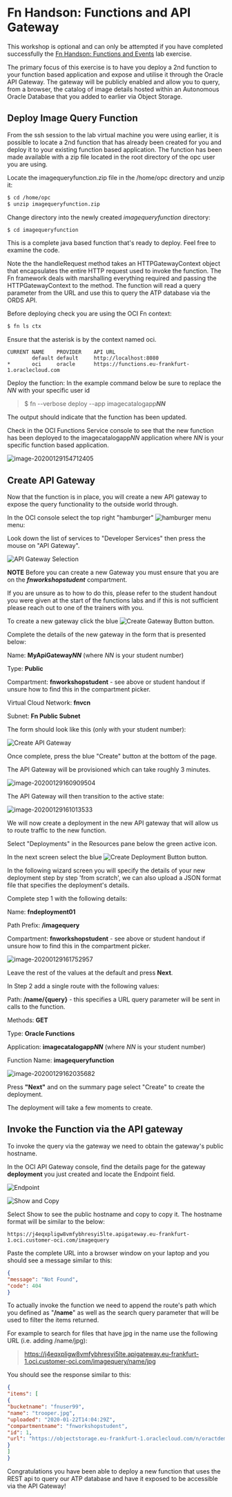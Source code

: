 # Fn Handson: Functions and API Gateway

This workshop is optional and can only be attempted if you have completed successfully the [Fn Handson: Functions and Events](FnHandson.md) lab exercise.

The primary focus of this exercise is to have you deploy a 2nd function to your function based application and expose and utilise it through the Oracle API Gateway.
The gateway will be publicly enabled and allow you to query, from a browser, the catalog of image details hosted within an Autonomous Oracle Database that you added to earlier via Object Storage.

## Deploy Image Query Function

From the ssh session to the lab virtual machine you were using earlier, it is possible to locate a 2nd function that has already been created for you and deploy it to your existing function based application.
The function has been made available with a zip file located in the root directory of the opc user you are using.

Locate the imagequeryfunction.zip file in the /home/opc directory and unzip it:

```bash
$ cd /home/opc
$ unzip imagequeryfunction.zip
```

Change directory into the newly created *imagequeryfunction* directory:

```bash
$ cd imagequeryfunction
```

This is a complete java based function that's ready to deploy. Feel free to examine the code. 

Note the the handleRequest method takes an HTTPGatewayContext object that encapsulates the entire HTTP request used to invoke the function. The Fn framework deals with marshalling everything required and passing the HTTPGatewayContext to the method. The function will read a query parameter from the URL and use this to query the ATP database via the ORDS API. 

Before deploying check you are using the OCI Fn context:

```bash
$ fn ls ctx
```

Ensure that the asterisk is by the context named oci. 

```
CURRENT	NAME	PROVIDER	API URL							        
	    default	default		http://localhost:8080
*	    oci	    oracle		https://functions.eu-frankfurt-1.oraclecloud.com
```

Deploy the function:
In the example command below be sure to replace the *NN* with your specific user id


> $ fn --verbose deploy --app imagecatalogapp***NN***


The output should indicate that the function has been updated. 

Check in the OCI Functions Service console to see that the new function has been deployed to the imagecatalogapp*NN* application where *NN* is your specific function based application. 

![image-20200129154712405](image-20200129154712405.png)

## Create API Gateway

Now that the function is in place, you will create a new API gateway to expose the query functionality to the outside world through. 

In the OCI console select the top right "hamburger" ![hamburger menu](image2019-8-28_11-40-56.png) menu:

Look down the list of services to "Developer Services" then press the mouse on "API Gateway". 

![API Gateway Selection](apigateway_select.png)

**NOTE**
Before you can create a new Gateway you must ensure that you are on the ***fnworkshopstudent*** compartment.

If you are unsure as to how to do this, please refer to the student handout you were given at the start of the functions labs and if this is not sufficient please reach out to one of the trainers with you.

To create a new gateway click the blue ![Create Gateway Button](create_gateway_button.png) button. 

Complete the details of the new gateway in the form that is presented below:

Name: **MyApiGateway*NN*** (where *NN* is your student number)

Type: **Public**

Compartment: **fnworkshopstudent** - see above or student handout if unsure how to find this in the compartment picker.

Virtual Cloud Network: **fnvcn**

Subnet: **Fn Public Subnet**

The form should look like this (only with your student number):

![Create API Gateway](create_gateway.png)

Once complete, press the blue "Create" button at the bottom of the page. 

The API Gateway will be provisioned which can take roughly 3 minutes. 

![image-20200129160909504](image-20200129160909504.png)

The API Gateway will then transition to the active state:

![image-20200129161013533](image-20200129161013533.png)

We will now create a deployment in the new API gateway that will allow us to route traffic to the new function.

Select "Deployments" in the Resources pane below the green active icon. 

In the next screen select the blue ![Create Deployment Button](create_deployment_button.png) button. 

In the following wizard screen you will specify the details of your new deployment step by step 'from scratch', we can also upload a JSON format file that specifies the deployment's details. 

Complete step 1 with the following details: 

Name: **fndeployment01**

Path Prefix: **/imagequery**

Compartment: **fnworkshopstudent** - see above or student handout if unsure how to find this in the compartment picker.

![image-20200129161752957](image-20200129161752957.png)

Leave the rest of the values at the default and press **Next**. 

In Step 2 add a single route with the following values:

Path: **/name/{query}** - this specifies a URL query parameter will be sent in calls to the function. 

Methods: **GET**

Type: **Oracle Functions**

Application: **imagecatalogapp*NN*** (where *NN* is your student number)

Function Name: **imagequeryfunction**

![image-20200129162035682](image-20200129162035682.png)

Press **"Next"** and on the summary page select "Create" to create the deployment. 

The deployment will take a few moments to create. 

## Invoke the Function via the API gateway

To invoke the query via the gateway we need to obtain the gateway's public hostname. 

In the OCI API Gateway console, find the details page for the gateway **deployment** you just created and locate the Endpoint field. 

![Endpoint](endpoint.png)

![Show and Copy](show_copy.png)

Select Show to see the public hostname and copy to copy it. The hostname format will be similar to the below:

```
https://j4eqxpligw8vmfybhresyi5lte.apigateway.eu-frankfurt-1.oci.customer-oci.com/imagequery
```

Paste the complete URL into a browser window on your laptop and you should see a message similar to this: 

```json
{
"message": "Not Found",
"code": 404
}
```

To actually invoke the function we need to append the route's path which you defined as "**/name**" as well as the search query parameter that will be used to filter the items returned. 

For example to search for files that have jpg in the name use the following URL (i.e. adding /name/jpg):


> https://j4eqxpligw8vmfybhresyi5lte.apigateway.eu-frankfurt-1.oci.customer-oci.com/imagequery/name/jpg


You should see the response similar to this:

```json
{
"items": [
{
"bucketname": "fnuser99",
"name": "trooper.jpg",
"uploaded": "2020-01-22T14:04:29Z",
"compartmentname": "fnworkshopstudent",
"id": 1,
"url": "https://objectstorage.eu-frankfurt-1.oraclecloud.com/n/oractdemeabdmnative/b/fnuser99/o/trooper.jpg"
}
]
}
```

Congratulations you have been able to deploy a new function that uses the REST api to query our ATP database and have it exposed to be accessible via the API Gateway!
